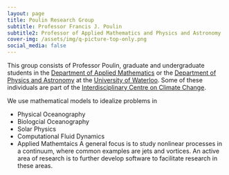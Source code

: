 ```yaml
---
layout: page
title: Poulin Research Group
subtitle: Professor Francis J. Poulin 
subtitle2: Professor of Applied Mathematics and Physics and Astronomy
cover-img: /assets/img/q-picture-top-only.png
social_media: false
---
```


This group consists of Professor Poulin, graduate and undergraduate students 
in the [Department of Applied Mathematics](https://uwaterloo.ca/applied-mathematics/) 
or the [Department of Physics and Astronomy](https://uwaterloo.ca/physics-astronomy/) 
at the [University of Waterloo](https://uwaterloo.ca/). 
Some of these individuals are part of the [Interdisciplinary Centre on Climate Change](https://uwaterloo.ca/climate-centre/).

We use mathematical models to idealize problems in 
* Physical Oceanography
* Biologcial Oceanography
* Solar Physics
* Computational Fluid Dynamics
* Applied Mathemtaics
A general focus is to study nonlinear processes in a continuum, where common examples are jets and vortices. An active area of research is to further develop software to facilitate research in these areas.
